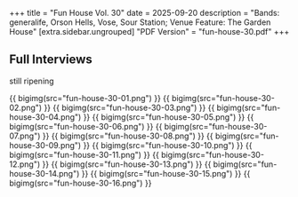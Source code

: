 +++
title = "Fun House Vol. 30"
date = 2025-09-20
description = "Bands: generalife, Orson Hells, Vose, Sour Station; Venue Feature: The Garden House"
[extra.sidebar.ungrouped]
"PDF Version" = "fun-house-30.pdf"
+++

## Full Interviews
still ripening

{{ bigimg(src="fun-house-30-01.png") }}
{{ bigimg(src="fun-house-30-02.png") }}
{{ bigimg(src="fun-house-30-03.png") }}
{{ bigimg(src="fun-house-30-04.png") }}
{{ bigimg(src="fun-house-30-05.png") }}
{{ bigimg(src="fun-house-30-06.png") }}
{{ bigimg(src="fun-house-30-07.png") }}
{{ bigimg(src="fun-house-30-08.png") }}
{{ bigimg(src="fun-house-30-09.png") }}
{{ bigimg(src="fun-house-30-10.png") }}
{{ bigimg(src="fun-house-30-11.png") }}
{{ bigimg(src="fun-house-30-12.png") }}
{{ bigimg(src="fun-house-30-13.png") }}
{{ bigimg(src="fun-house-30-14.png") }}
{{ bigimg(src="fun-house-30-15.png") }}
{{ bigimg(src="fun-house-30-16.png") }}
